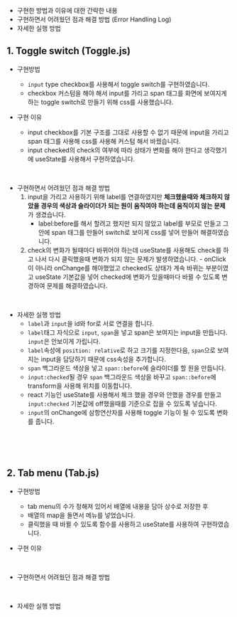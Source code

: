- 구현한 방법과 이유에 대한 간략한 내용
- 구현하면서 어려웠던 점과 해결 방법 (Error Handling Log)
- 자세한 실행 방법


## 1. Toggle switch (Toggle.js)
  - 구현방법
    - `input` type checkbox를 사용해서 toggle switch를 구현하였습니다.
    - checkbox 커스텀을 해야 해서 input를 가리고 span 태그를 화면에 보여지게 하는 toggle switch로 만들기 위해 css를 사용했습니다.
    
  - 구현 이유
      - input checkbox를 기본 구조를 그대로 사용할 수 없기 때문에 input을 가리고 span 태그를 사용해 css를 사용해 커스텀 해서 바꿨습니다.
      -  input checked의 check의 여부에 따라 상태가 변화를 해야 한다고 생각했기에 useState를 사용해서 구현하였습니다.
  
  <br>

  - 구현하면서 어려웠던 점과 해결 방법 <br>
      1. input을 가리고 사용하기 위해 label를 연결하였지만 **체크했을때와 체크하지 않았을 경우의 색상과 슬라이더가 되는 원이 움직여야 하는데 움직이지 않는 문제**가 생겼습니다. 
         - label:before를 해서 할려고 했지만 되지 않았고 label를 부모로 만들고 그 안에 span 태그를 만들어 switch로 보이게 css를 넣어 만들어 해결하였습니다.
      2. check의 변화가 될때마다 바뀌어야 하는데 useState를 사용해도 check를 하고 나서 다시 클릭했을때 변화가 되지 않는 문제가 발생하였습니다.
        - onClick이 아니라 onChange를 해야했었고 checked도 상태가 계속 바뀌는 부분이였고 useState 기본값을 넣어 checked에 변화가 있을때마다 바뀔 수 있도록 변경하여 문제를 해결하였습니다.

  <br>

  - 자세한 실행 방법
     - `label`과 `input`을 id와 for로 서로 연결을 합니다.
     - `label`태그 자식으로 `input`, `span`을 넣고 span은 보여지는 input을 만듭니다. `input`은 안보이게 가립니다.
     - `label`속성에 `position: relative`로 하고 크기를 지정한다음, `span`으로 보여지는 input을 담당하기 때문에 css속성을 추가합니다.
     - `span` 백그라운드 색상을 넣고 `span::before`에 슬라이더를 할 원을 만듭니다.
     - `input:checked`될 경우 `span` 백그라운드 색상을 바꾸고 `span::before`에 transform을 사용해 위치를 이동합니다.
     - react 기능인 useState를 사용해서 체크 했을 경우와 안했을 경우를 만들고 `input:checked` 기본값에 off했을때를 기준으로 잡을 수 있도록 넣습니다.
     - `input`의 onChange에 삼항연산자를 사용해 toggle 기능이 될 수 있도록 변화를 줍니다.

<br>
<br>
<br>

## 2. Tab menu  (Tab.js)
  - 구현방법
    - tab menu의 수가 정해져 있어서 배열에 내용을 담아 상수로 저장한 후
    - 배열의 map을 돌면서 메뉴를 넣었습니다.
    - 클릭했을 때 바뀔 수 있도록 함수를 사용하고 useState를 사용하여 구현하였습니다.
    
  - 구현 이유 
    
  
  <br>

  - 구현하면서 어려웠던 점과 해결 방법 <br>
     
  <br>

  - 자세한 실행 방법
     